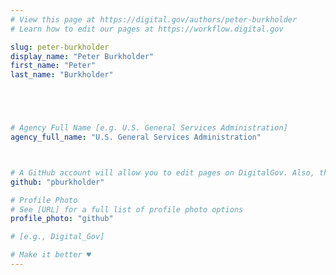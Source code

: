 ```yaml
---
# View this page at https://digital.gov/authors/peter-burkholder
# Learn how to edit our pages at https://workflow.digital.gov

slug: peter-burkholder
display_name: "Peter Burkholder"
first_name: "Peter"
last_name: "Burkholder"





# Agency Full Name [e.g. U.S. General Services Administration]
agency_full_name: "U.S. General Services Administration"



# A GitHub account will allow you to edit pages on DigitalGov. Also, the image used in your GitHub account can be used to populate your digital.gov profile photo. Learn more about getting a Github account at [URL]
github: "pburkholder"

# Profile Photo
# See [URL] for a full list of profile photo options
profile_photo: "github"

# [e.g., Digital_Gov]

# Make it better ♥
---
```

